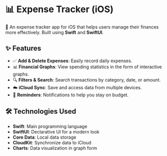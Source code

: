 # 📊 Expense Tracker (iOS)

🚀 An expense tracker app for iOS that helps users manage their finances more effectively. Built using **Swift** and **SwiftUI**.

## ✨ Features
- ✅ **Add & Delete Expenses**: Easily record daily expenses.
- 📊 **Financial Graphs**: View spending statistics in the form of interactive graphs.
- 🔍 **Filters & Search**: Search transactions by category, date, or amount.
- ☁️ **iCloud Sync**: Save and access data from multiple devices.
- 🔔 **Reminders**: Notifications to help you stay on budget.


## 🛠️ Technologies Used
- **Swift**: Main programming language
- **SwiftUI**: Declarative UI for a modern look
- **Core Data**: Local data storage
- **CloudKit**: Synchronize data to iCloud
- **Charts**: Data visualization in graph form
